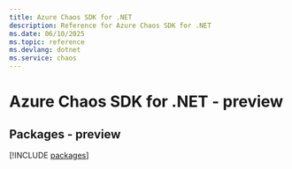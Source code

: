 ```yaml
---
title: Azure Chaos SDK for .NET
description: Reference for Azure Chaos SDK for .NET
ms.date: 06/10/2025
ms.topic: reference
ms.devlang: dotnet
ms.service: chaos
---
```

# Azure Chaos SDK for .NET - preview
## Packages - preview
[!INCLUDE [packages](chaos-index.md)]